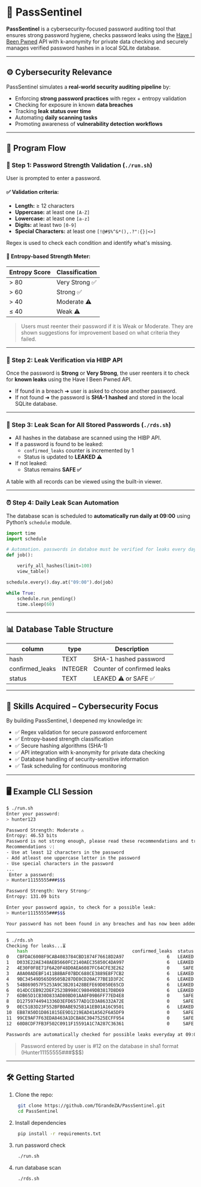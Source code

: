# 🔐 PassSentinel

**PassSentinel** is a cybersecurity-focused password auditing tool that ensures strong password hygiene, checks password leaks using the [Have I Been Pwned](https://haveibeenpwned.com/API/v3#PwnedPasswords) API with k-anonymity for private data checking and securely manages verified password hashes in a local SQLite database.

---

## ⚙️  Cybersecurity Relevance

PassSentinel simulates a **real-world security auditing pipeline** by:

- Enforcing **strong password practices** with regex + entropy validation
- Checking for exposure in known **data breaches**
- Tracking **leak status over time**
- Automating **daily scanning tasks**
- Promoting awareness of **vulnerability detection workflows**

---

## 🚦 Program Flow

### 🧩 Step 1: Password Strength Validation (`./run.sh`)
User is prompted to enter a password.

#### ✅ Validation criteria:
- **Length:** ≥ 12 characters
- **Uppercase:** at least one `[A-Z]`
- **Lowercase:** at least one `[a-z]`
- **Digits:** at least two `[0-9]`
- **Special Characters:** at least one `[!@#$%^&*(),.?":{}|<>]`

Regex is used to check each condition and identify what's missing.

#### 🔐 Entropy-based Strength Meter:

| Entropy Score | Classification   |
|---------------|------------------|
| > 80          | Very Strong ✅    |
| > 60          | Strong ✅         |
| > 40          | Moderate ⚠️      |
| ≤ 40          | Weak ⚠️          |

> Users must reenter their password if it is Weak or Moderate. They are shown suggestions for improvement based on what criteria they failed.

---

### 🧪 Step 2: Leak Verification via HIBP API

Once the password is **Strong** or **Very Strong**, the user reenters it to check for **known leaks** using the Have I Been Pwned API.  
- If found in a breach ➜ user is asked to choose another password.
- If not found ➜ the password is **SHA-1 hashed** and stored in the local SQLite database.

---

### 🧬 Step 3: Leak Scan for All Stored Passwords (`./rds.sh`)

- All hashes in the database are scanned using the HIBP API.
- If a password is found to be leaked:
  - `confirmed_leaks` counter is incremented by 1
  - Status is updated to **LEAKED ⚠️**
- If not leaked:
  - Status remains **SAFE ✅**

A table with all records can be viewed using the built-in viewer.

---

### ⏰ Step 4: Daily Leak Scan Automation

The database scan is scheduled to **automatically run daily at 09:00** using Python’s `schedule` module.

```python
import time
import schedule

# Automation. passwords in databse must be verified for leaks every day at 09:00
def job(): 

    verify_all_hashes(limit=100) 
    view_table() 

schedule.every().day.at("09:00").do(job)

while True: 
    schedule.run_pending()
    time.sleep(60)
```
---

## 📊 Database Table Structure

| column        | type          |Description  |
|---------------|---------------|-------------|
|  hash         |  TEXT         | 	SHA-1 hashed password             |
| confirmed_leaks|  INTEGER     |  Counter of confirmed leaks          |
| status        |  TEXT         |  LEAKED ⚠️ or SAFE ✅             |

---

## 🧠 Skills Acquired – Cybersecurity Focus

By building PassSentinel, I deepened my knowledge in:

- ✅ Regex validation for secure password enforcement
- ✅ Entropy-based strength classification
- ✅ Secure hashing algorithms (SHA-1)
- ✅ API integration with k-anonymity for private data checking
- ✅ Database handling of security-sensitive information
- ✅ Task scheduling for continuous monitoring

---

## 🖥 Example CLI Session

```bash
$ ./run.sh
Enter your password:
> hunter123

Password Strength: Moderate ⚠️
Entropy: 46.53 bits
Password is not strong enough, please read these recommendations and try again
Recommendations 💡:
- Use at least 12 characters in the password
- Add atleast one uppercase letter in the password
- Use special characters in the password
...
 Enter a password:
> Hunter11155555###$$$

Password Strength: Very Strong✅
Entropy: 131.09 bits

Enter your password again, to check for a possible leak:
> Hunter11155555###$$$

Your password has not been found in any breaches and has now been added to the database ✅
```
---

```bash
$ ./rds.sh
Checking for leaks...⏳
    hash                                       confirmed_leaks  status
0   CBFDAC6008F9CAB4083784CBD1874F76618D2A97                6   LEAKED ⚠️
1   D033E22AE348AEB5660FC2140AEC35850C4DA997                6   LEAKED ⚠️
2   4E30F0F8E71F6A20F48D0AEA6087FC64CFE3E262                0     SAFE ✅
3   A8A00ADEBF1411B8BAF07BDC688CE3889E8F7CB2                6   LEAKED ⚠️
4   9BC34549D565D9505B287DE0CD20AC77BE1D3F2C                6   LEAKED ⚠️
5   54B869057F5253A9C3B201428BEFE69D050E65CD                6   LEAKED ⚠️
6   014DCCEB922DEF2523B998CC98049DB3817D8D69                6   LEAKED ⚠️
7   6DB65D1CB30D833AD80BD01AA0F09B6FF77ED4E8                0     SAFE ✅
8   D12759744941336D3EFD6577AD1CD3A86332A72E                0     SAFE ✅
9   0EC51B3D23F552BFB0ABE925B1A1EB01A16C9501                6   LEAKED ⚠️
10  EB87A50D1D861815EE9D1219EAD41A562F6A5DF9                0     SAFE ✅
11  99CE9AF7F63EDA8463A1DCBA8C3047525ECFF954                0     SAFE ✅
12  60D8CDF7FB3F502C0911F15591A1C7A287C36361                0     SAFE ✅

Passwords are automatically checked for possible leaks everyday at 09:00 ⏳
```
> Password entered by user is #12 on the database in sha1 format (Hunter11155555###$$$)

---  

## 🛠 Getting Started

1. Clone the repo:
   ```bash
    git clone https://github.com/TGrandeZA/PassSentinel.git
    cd PassSentinel
2. Install dependencies
   ```bash
    pip install -r requirements.txt

3. run password check
   ```bash
    ./run.sh

4. run database scan
   ```bash
    ./rds.sh
   ```






